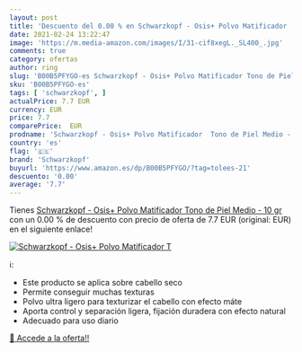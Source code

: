 ```yaml
---
layout: post
title: 'Descuento del 0.00 % en Schwarzkopf - Osis+ Polvo Matificador  T'
date: 2021-02-24 13:22:47
image: 'https://m.media-amazon.com/images/I/31-cif8xegL._SL400_.jpg'
comments: true
category: ofertas
author: ring
slug: 'B00B5PFYGO-es Schwarzkopf - Osis+ Polvo Matificador Tono de Piel Medio -...'
sku: 'B00B5PFYGO-es'
tags: [ 'schwarzkopf', ]
actualPrice: 7.7 EUR
currency: EUR
price: 7.7
comparePrice:  EUR
prodname: 'Schwarzkopf - Osis+ Polvo Matificador  Tono de Piel Medio - 10 gr'
country: 'es'
flag: '🇪🇸'
brand: 'Schwarzkopf'
buyurl: 'https://www.amazon.es/dp/B00B5PFYGO/?tag=tolees-21'
descuento: '0.00'
average: '7.7'
---
```


Tienes [Schwarzkopf - Osis+ Polvo Matificador  Tono de Piel Medio - 10 gr](https://www.amazon.es/dp/B00B5PFYGO/?tag=tolees-21) con un 0.00 % de descuento con precio de oferta de 7.7 EUR (original:  EUR) en el siguiente enlace!

[![Schwarzkopf - Osis+ Polvo Matificador  T](https://m.media-amazon.com/images/I/31-cif8xegL._SL400_.jpg)](https://www.amazon.es/dp/B00B5PFYGO/?tag=tolees-21)

ℹ️:

- Este producto se aplica sobre cabello seco
- Permite conseguir muchas texturas
- Polvo ultra ligero para texturizar el cabello con efecto máte
- Aporta control y separación ligera, fijación duradera con efecto natural
- Adecuado para uso diario

[🛒 Accede a la oferta!!](https://www.amazon.es/dp/B00B5PFYGO/?tag=tolees-21)
